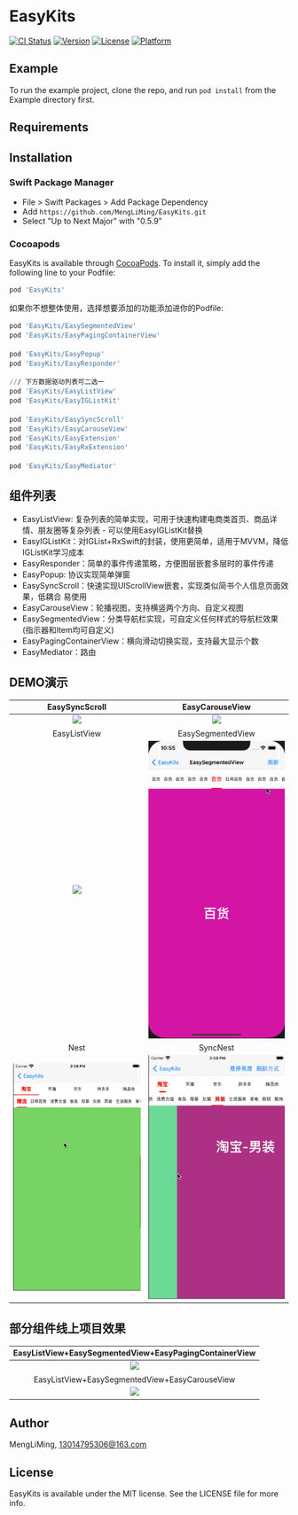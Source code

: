 # EasyKits

[![CI Status](https://img.shields.io/travis/MengLiMing/EasyKits.svg?style=flat)](https://travis-ci.org/MengLiMing/EasyKits)
[![Version](https://img.shields.io/cocoapods/v/EasyKits.svg?style=flat)](https://cocoapods.org/pods/EasyKits)
[![License](https://img.shields.io/cocoapods/l/EasyKits.svg?style=flat)](https://cocoapods.org/pods/EasyKits)
[![Platform](https://img.shields.io/cocoapods/p/EasyKits.svg?style=flat)](https://cocoapods.org/pods/EasyKits)

## Example

To run the example project, clone the repo, and run `pod install` from the Example directory first.

## Requirements

## Installation

### Swift Package Manager
- File > Swift Packages > Add Package Dependency
- Add `https://github.com/MengLiMing/EasyKits.git`
- Select "Up to Next Major" with "0.5.9"

### Cocoapods
EasyKits is available through [CocoaPods](https://cocoapods.org). To install
it, simply add the following line to your Podfile:
```ruby
pod 'EasyKits'
```

如果你不想整体使用，选择想要添加的功能添加进你的Podfile:
```ruby
pod 'EasyKits/EasySegmentedView'
pod 'EasyKits/EasyPagingContainerView'

pod 'EasyKits/EasyPopup'
pod 'EasyKits/EasyResponder'

/// 下方数据驱动列表可二选一
pod 'EasyKits/EasyListView'
pod 'EasyKits/EasyIGListKit'

pod 'EasyKits/EasySyncScroll'
pod 'EasyKits/EasyCarouseView'
pod 'EasyKits/EasyExtension'
pod 'EasyKits/EasyRxExtension'

pod 'EasyKits/EasyMediator'
```

## 组件列表
- EasyListView: 复杂列表的简单实现，可用于快速构建电商类首页、商品详情、朋友圈等复杂列表 - 可以使用EasyIGListKit替换
- EasyIGListKit：对IGList+RxSwift的封装，使用更简单，适用于MVVM，降低IGListKit学习成本
- EasyResponder：简单的事件传递策略，方便图层嵌套多层时的事件传递
- EasyPopup: 协议实现简单弹窗
- EasySyncScroll：快速实现UIScrollView嵌套，实现类似简书个人信息页面效果，低耦合 易使用
- EasyCarouseView：轮播视图，支持横竖两个方向、自定义视图
- EasySegmentedView：分类导航栏实现，可自定义任何样式的导航栏效果(指示器和Item均可自定义)
- EasyPagingContainerView：横向滑动切换实现，支持最大显示个数
- EasyMediator：路由


## DEMO演示
|EasySyncScroll|EasyCarouseView|
|:---:|:---:|
|![](https://raw.githubusercontent.com/MengLiMing/EasyKits/master/demo_gif/syncScroll.gif)|![](https://raw.githubusercontent.com/MengLiMing/EasyKits/master/demo_gif/carouseView.gif)|
|EasyListView|EasySegmentedView|
|![](https://raw.githubusercontent.com/MengLiMing/EasyKits/master/demo_gif/easylistview.gif)|![](https://raw.githubusercontent.com/MengLiMing/EasyKits/master/demo_gif/easysegmentview.gif)|
|Nest|SyncNest|
|![](https://raw.githubusercontent.com/MengLiMing/EasyKits/master/demo_gif/nestScroll.gif)|![](https://raw.githubusercontent.com/MengLiMing/EasyKits/master/demo_gif/nestSyncScroll.gif)|

## 部分组件线上项目效果
|EasyListView+EasySegmentedView+EasyPagingContainerView|
|:---:|
|![](https://raw.githubusercontent.com/MengLiMing/EasyKits/master/demo_gif/app_1.gif)|
|EasyListView+EasySegmentedView+EasyCarouseView|
|![](https://raw.githubusercontent.com/MengLiMing/EasyKits/master/demo_gif/app_2.gif)|

## Author

MengLiMing, 13014795306@163.com

## License

EasyKits is available under the MIT license. See the LICENSE file for more info.
